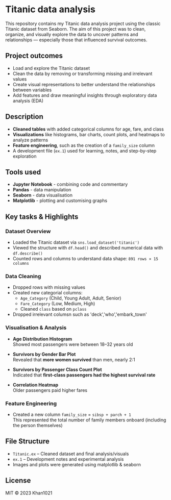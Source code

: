  # Titanic data analysis

This repository contains my Titanic data analysis project using the classic Titanic dataset from Seaborn. The aim of this project was to clean, organize, and visually explore the data to uncover patterns and relationships — especially those that influenced survival outcomes.

## Project outcomes

- Load and explore the Titanic dataset
- Clean the data by removing or transforming missing and irrelevant values
- Create visual representations to better understand the relationships between variables
- Add features and draw meaningful insights through exploratory data analysis (EDA)

## Description

- **Cleaned tables** with added categorical columns for age, fare, and class
- **Visualizations** like histograms, bar charts, count plots, and heatmaps to analyze patterns
- **Feature engineering**, such as the creation of a `family_size` column
- A development file (`ex.1`) used for learning, notes, and step-by-step exploration

## Tools used 

- **Jupyter Notebook** -  combining code and commentary
- **Pandas** -  data manipulation
- **Seaborn** - data visualisation
- **Matplotlib** - plotting and customising graphs

## Key tasks & Highlights

### Dataset Overview
- Loaded the Titanic dataset via `sns.load_dataset('titanic')`
- Viewed the structure with `df.head()` and described numerical data with `df.describe()`
- Counted rows and columns to understand data shape: `891 rows × 15 columns`

### Data Cleaning
- Dropped rows with missing values
- Created new categorial columns:
  - `Age_Category` (Child, Young Adult, Adult, Senior)
  - `Fare_Category` (Low, Medium, High)
  - Cleaned `class` based on `pclass`
- Dropped irrelevant columsn such as 'deck','who','embark_town'

### Visualisation & Analysis
- **Age Distribution Histogram**  
  Showed most passengers were between 18–32 years old

- **Survivors by Gender Bar Plot**  
  Revealed that **more women survived** than men, nearly 2:1

- **Survivors by Passenger Class Count Plot**  
  Indicated that **first-class passengers had the highest survival rate**

- **Correlation Heatmap**  
  Older passengers paid higher fares

### Feature Engineering

- Created a new column `family_size` = `sibsp + parch + 1`  
  This represented the total number of family members onboard (including the person themselves)

## File Structure

- `Titanic.ex` – Cleaned dataset and final analysis/visuals
- `ex.1` – Development notes and experimental analysis
- Images and plots were generated using matplotlib & seaborn

## License

MIT © 2023 Khan1021
